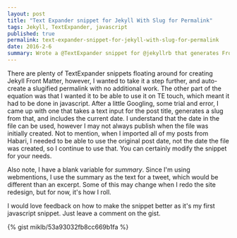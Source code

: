 ```yaml
---
layout: post
title: "Text Expander snippet for Jekyll With Slug for Permalink"
tags: Jekyll, TextExpander, javascript
published: true
permalink: text-expander-snippet-for-jekyll-with-slug-for-permalink
date: 2016-2-6
summary: Wrote a @TextExpander snippet for @jekyllrb that generates Front Matter from Title, including a slugified permalink https://gist.github.com/miklb/53a93032fb8cc669b1fa
---
```


There are plenty of TextExpander snippets floating around for creating Jekyll Front Matter, however, I wanted to take it a step further, and auto-create a slugified permalink with no additional work. The other part of the equation was that I wanted it to be able to use it on TE touch, which meant it had to be done in javascript. After a little Googling, some trial and error, I came up with one that takes a text input for the post title, generates a slug from that, and includes the current date. I understand that the date in the file can be used, however I may not always publish when the file was initially created. Not to mention, when I imported all of my posts from Habari, I needed to be able to use the original post date, not the date the file was created, so I continue to use that. You can certainly modify the snippet for your needs.

Also note, I have a blank variable for *summary*. Since I'm using webmentions, I use the summary as the text for a tweet, which would be different than an excerpt. Some of this may change when I redo the site redesign, but for now, it's how I roll.

I would love feedback on how to make the snippet better as it's my first javascript snippet. Just leave a comment on the gist.

{% gist miklb/53a93032fb8cc669b1fa %}
